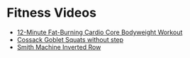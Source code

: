 # Fitness Videos

* [12-Minute Fat-Burning Cardio Core Bodyweight Workout](https://youtu.be/ObOVOrSeNvI)
* [Cossack Goblet Squats without step](https://youtu.be/VRVDEuIOiO8)
* [Smith Machine Inverted Row](https://youtu.be/XZV9IwluPjw)
